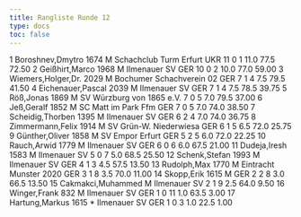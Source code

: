 ```yaml
---
title: Rangliste Runde 12
type: docs
toc: false
---
```


<rangliste>
1	Boroshnev,Dmytro		1674	M	Schachclub Turm Erfurt	UKR	11	0	1	11.0	77.5	72.50
2	Geißhirt,Marco		1968	M	Ilmenauer SV	GER	10	0	2	10.0	77.0	59.00
3	Wiemers,Holger,Dr.		2029	M	Bochumer Schachverein 02	GER	7	1	4	7.5	79.5	41.50
4	Eichenauer,Pascal		2039	M	Ilmenauer SV	GER	7	1	4	7.5	78.5	39.75
5	Röß,Jonas		1869	M	SV Würzburg von 1865 e.V.		7	0	5	7.0	79.5	37.00
6	Jeß,Geralf		1852	M	SC Matt im Park Ffm	GER	7	0	5	7.0	74.0	38.50
7	Scheidig,Thorben		1395	M	Ilmenauer SV	GER	6	2	4	7.0	74.0	36.75
8	Zimmermann,Felix		1914	M	SV Grün-W. Niederwiesa	GER	6	1	5	6.5	72.0	25.75
9	Günther,Oliver		1858	M	SV Empor Erfurt	GER	5	2	5	6.0	72.0	22.25
10	Rauch,Arwid		1779	M	Ilmenauer SV	GER	6	0	6	6.0	67.5	21.00
11	Dudeja,Iresh		1583	M	Ilmenauer SV		5	0	7	5.0	68.5	25.50
12	Schenk,Stefan		1993	M	Ilmenauer SV	GER	4	1	3	4.5	57.5	13.50
13	Rudolph,Max		1770	M	Eintracht Munster 2020	GER	3	1	8	3.5	70.0	11.00
14	Skopp,Erik		1615	M		GER	2	2	8	3.0	66.5	13.50
15	Cakmakci,Muhammed			M	Ilmenauer SV		2	1	9	2.5	64.0	9.50
16	Winger,Frank		832	M	Ilmenauer SV	GER	1	0	11	1.0	63.5	3.00
17	Hartung,Markus		1615	*	Ilmenauer SV	GER	1	0	3	1.0	22.5	1.00
</rangliste>